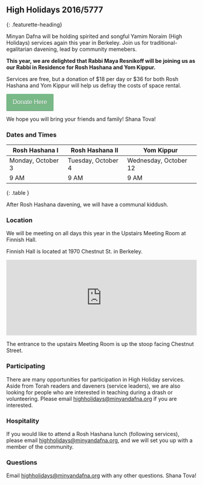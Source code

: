 ## High Holidays 2016/5777
{: .featurette-heading}

Minyan Dafna will be holding spirited and songful Yamim Noraim (High Holidays) services again this year in Berkeley. Join us for traditional-egalitarian davening, lead by community memebers.

**This year, we are delighted that Rabbi Maya Resnikoff will be joining us as our Rabbi in Residence for Rosh Hashana and Yom Kippur.** 

Services are free, but a donation of $18 per day or $36 for both Rosh Hashana and Yom Kippur will help us defray the costs of space rental.

<script src="https://donorbox.org/install-popup-button.js" type="text/javascript" defer></script>
<a class="dbox-donation-button" href="https://donorbox.org/minyan-dafna-high-holidays" style="background:#79B988; color: #fff;text-decoration: none;font-family: Verdana,sans-serif;display: inline-block;font-size: 16px;padding: 13px 17px 13px 17px; -webkit-border-radius: 2px; -moz-border-radius: 2px; border-radius: 2px; box-shadow: 0 1px 0 0 #54815f; text-shadow: 0 1px rgba(0, 0, 0, 0.3);" >Donate Here</a>
 
We hope you will bring your friends and family! Shana Tova!

### Dates and Times

| Rosh Hashana I | Rosh Hashana II | Yom Kippur |
|--------|-------|--------|
| Monday, October 3 | Tuesday, October 4 | Wednesday, October 12 |
| 9 AM | 9 AM | 9 AM |
{: .table }

After Rosh Hashana davening, we will have a communal kiddush.

<!--In the afternoon of the first day of Rosh Hashana, we will gather at 4:00 pm for Tashlich in Strawberry Creek Park.-->

### Location

We will be meeting on all days this year in the Upstairs Meeting Room at Finnish Hall.

Finnish Hall is located at 1970 Chestnut St. in Berkeley.

<iframe
height="200"
frameborder="0" style="border:0;width:100%"
src="https://www.google.com/maps/embed/v1/place?key=AIzaSyDodo60_nRbolJuU7aj9RSStWJPgfDvKCc
&q=Finnish+Brotherhood+Hall" allowfullscreen>
</iframe>


The entrance to the upstairs Meeting Room is up the stoop facing Chestnut Street.

### Participating

There are many opportunities for participation in High Holiday services. Aside from Torah readers and daveners (service leaders), we are also looking for people who are interested in teaching during a drash or volunteering. Please email highholidays@minyandafna.org if you are interested.


### Hospitality

If you would like to attend a Rosh Hashana lunch (following services), please email highholidays@minyandafna.org, and we will set you up with a member of the community.


### Questions

Email highholidays@minyandafna.org with any other questions. Shana Tova!